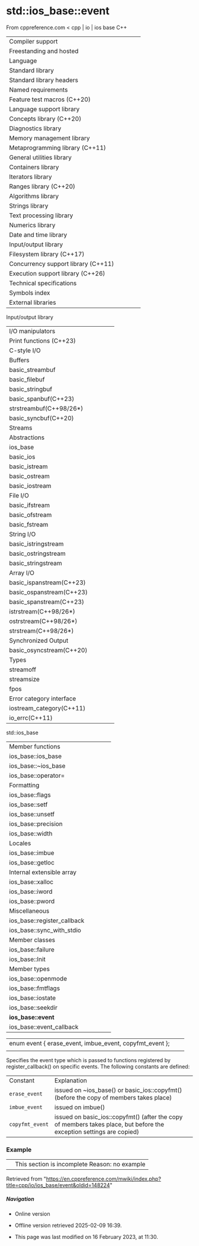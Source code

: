 # std::ios_base::event

From cppreference.com
< cpp‎ | io‎ | ios base
C++

|  |  |  |  |  |
| --- | --- | --- | --- | --- |
| Compiler support | | | | |
| Freestanding and hosted | | | | |
| Language | | | | |
| Standard library | | | | |
| Standard library headers | | | | |
| Named requirements | | | | |
| Feature test macros (C++20) | | | | |
| Language support library | | | | |
| Concepts library (C++20) | | | | |
| Diagnostics library | | | | |
| Memory management library | | | | |
| Metaprogramming library (C++11) | | | | |
| General utilities library | | | | |
| Containers library | | | | |
| Iterators library | | | | |
| Ranges library (C++20) | | | | |
| Algorithms library | | | | |
| Strings library | | | | |
| Text processing library | | | | |
| Numerics library | | | | |
| Date and time library | | | | |
| Input/output library | | | | |
| Filesystem library (C++17) | | | | |
| Concurrency support library (C++11) | | | | |
| Execution support library (C++26) | | | | |
| Technical specifications | | | | |
| Symbols index | | | | |
| External libraries | | | | |

Input/output library

|  |  |  |  |  |
| --- | --- | --- | --- | --- |
| I/O manipulators | | | | |
| Print functions (C++23) | | | | |
| C-style I/O | | | | |
| Buffers | | | | |
| basic_streambuf | | | | |
| basic_filebuf | | | | |
| basic_stringbuf | | | | |
| basic_spanbuf(C++23) | | | | |
| strstreambuf(C++98/26\*) | | | | |
| basic_syncbuf(C++20) | | | | |
| Streams | | | | |
| Abstractions | | | | |
| ios_base | | | | |
| basic_ios | | | | |
| basic_istream | | | | |
| basic_ostream | | | | |
| basic_iostream | | | | |
| File I/O | | | | |
| basic_ifstream | | | | |
| basic_ofstream | | | | |
| basic_fstream | | | | |
| String I/O | | | | |
| basic_istringstream | | | | |
| basic_ostringstream | | | | |
| basic_stringstream | | | | |
| Array I/O | | | | |
| basic_ispanstream(C++23) | | | | |
| basic_ospanstream(C++23) | | | | |
| basic_spanstream(C++23) | | | | |
| istrstream(C++98/26\*) | | | | |
| ostrstream(C++98/26\*) | | | | |
| strstream(C++98/26\*) | | | | |
| Synchronized Output | | | | |
| basic_osyncstream(C++20) | | | | |
| Types | | | | |
| streamoff | | | | |
| streamsize | | | | |
| fpos | | | | |
| Error category interface | | | | |
| iostream_category(C++11) | | | | |
| io_errc(C++11) | | | | |

std::ios_base

|  |  |  |  |  |
| --- | --- | --- | --- | --- |
| Member functions | | | | |
| ios_base::ios_base | | | | |
| ios_base::~ios_base | | | | |
| ios_base::operator= | | | | |
| Formatting | | | | |
| ios_base::flags | | | | |
| ios_base::setf | | | | |
| ios_base::unsetf | | | | |
| ios_base::precision | | | | |
| ios_base::width | | | | |
| Locales | | | | |
| ios_base::imbue | | | | |
| ios_base::getloc | | | | |
| Internal extensible array | | | | |
| ios_base::xalloc | | | | |
| ios_base::iword | | | | |
| ios_base::pword | | | | |
| Miscellaneous | | | | |
| ios_base::register_callback | | | | |
| ios_base::sync_with_stdio | | | | |
| Member classes | | | | |
| ios_base::failure | | | | |
| ios_base::Init | | | | |
| Member types | | | | |
| ios_base::openmode | | | | |
| ios_base::fmtflags | | | | |
| ios_base::iostate | | | | |
| ios_base::seekdir | | | | |
| ****ios_base::event**** | | | | |
| ios_base::event_callback | | | | |

|  |  |  |
| --- | --- | --- |
| enum event { erase_event, imbue_event, copyfmt_event }; |  |  |
|  |  |  |

Specifies the event type which is passed to functions registered by register_callback() on specific events. The following constants are defined:

|  |  |
| --- | --- |
| Constant | Explanation |
| `erase_event` | issued on ~ios_base() or basic_ios::copyfmt() (before the copy of members takes place) |
| `imbue_event` | issued on imbue() |
| `copyfmt_event` | issued on basic_ios::copyfmt() (after the copy of members takes place, but before the exception settings are copied) |

### Example

|  |  |
| --- | --- |
|  | This section is incomplete Reason: no example |

Retrieved from "<https://en.cppreference.com/mwiki/index.php?title=cpp/io/ios_base/event&oldid=148224>"

##### Navigation

- Online version
- Offline version retrieved 2025-02-09 16:39.

- This page was last modified on 16 February 2023, at 11:30.